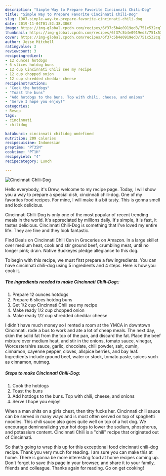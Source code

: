 ```yaml
---
description: "Simple Way to Prepare Favorite Cincinnati Chili-Dog"
title: "Simple Way to Prepare Favorite Cincinnati Chili-Dog"
slug: 1907-simple-way-to-prepare-favorite-cincinnati-chili-dog
date: 2019-11-04T01:52:38.306Z
image: https://img-global.cpcdn.com/recipes/6f37c5b4e0919ed3/751x532cq70/cincinnati-chili-dog-recipe-main-photo.jpg
thumbnail: https://img-global.cpcdn.com/recipes/6f37c5b4e0919ed3/751x532cq70/cincinnati-chili-dog-recipe-main-photo.jpg
cover: https://img-global.cpcdn.com/recipes/6f37c5b4e0919ed3/751x532cq70/cincinnati-chili-dog-recipe-main-photo.jpg
author: Jesse Mitchell
ratingvalue: 3
reviewcount: 3
recipeingredient:
- 12 ounces hotdogs
- 6 slices hotdog buns
- 12 cup Cincinnati Chili see my recipe
- 12 cup chopped onion
- 12 cup shredded cheddar cheese
recipeinstructions:
- "Cook the hotdogs"
- "Toast the buns"
- "Add hotdogs to the buns. Top with chili, cheese, and onions"
- "Serve I hope you enjoy!"
categories:
- Resep
tags:
- cincinnati
- chilidog

katakunci: cincinnati chilidog undefined
nutrition: 209 calories
recipecuisine: Indonesian
preptime: "PT35M"
cooktime: "PT1H"
recipeyield: "4"
recipecategory: Lunch

---
```



![Cincinnati Chili-Dog](https://img-global.cpcdn.com/recipes/6f37c5b4e0919ed3/751x532cq70/cincinnati-chili-dog-recipe-main-photo.jpg)

Hello everybody, it's Drew, welcome to my recipe page. Today, I will show you a way to prepare a special dish, cincinnati chili-dog. One of my favorites food recipes. For mine, I will make it a bit tasty. This is gonna smell and look delicious.

Cincinnati Chili-Dog is only one of the most popular of recent trending meals in the world. It's appreciated by millions daily. It's simple, it is fast, it tastes delicious. Cincinnati Chili-Dog is something that I've loved my entire life. They are fine and they look fantastic.

Find Deals on Cincinnati Chili Can in Groceries on Amazon. In a large skillet over medium heat, cook and stir ground beef, crumbling meat, until no longer pink; drain. Native Buckeyes pledge allegiance to this dog.


To begin with this recipe, we must first prepare a few ingredients. You can have cincinnati chili-dog using 5 ingredients and 4 steps. Here is how you cook it.

##### The ingredients needed to make Cincinnati Chili-Dog::

1. Prepare 12 ounces hotdogs
1. Prepare 6 slices hotdog buns
1. Get 1/2 cup Cincinnati Chili see my recipe
1. Make ready 1/2 cup chopped onion
1. Make ready 1/2 cup shredded cheddar cheese


I didn&#39;t have much money so I rented a room at the YMCA in downtown Cincinnati. rode a bus to work and ate a lot of cheap meals. The next day, skim the solid fat from the top of the pan, and discard the fat. Place the beef mixture over medium heat, and stir in the onions, tomato sauce, vinegar, Worcestershire sauce, garlic, chocolate, chili powder, salt, cumin, cinnamon, cayenne pepper, cloves, allspice berries, and bay leaf. Ingredients include ground beef, water or stock, tomato paste, spices such as cinnamon, nutmeg. 

##### Steps to make Cincinnati Chili-Dog:

1. Cook the hotdogs
1. Toast the buns
1. Add hotdogs to the buns. Top with chili, cheese, and onions
1. Serve I hope you enjoy!


When a man shits on a girls chest, then titty fucks her. Cincinnati chili sauce can be served in many ways and is most often served on top of spaghetti noodles. This chili sauce also goes quite well on top of a hot dog. We encourage demineralizing your hot dogs to lower the sodium, phosphorus, and potassium content. Cincinnati Chili is a &#34;chili&#34; recipe that originated out of Cincinnati. 

So that's going to wrap this up for this exceptional food cincinnati chili-dog recipe. Thank you very much for reading. I am sure you can make this at home. There is gonna be more interesting food at home recipes coming up. Don't forget to save this page in your browser, and share it to your family, friends and colleague. Thanks again for reading. Go on get cooking!
